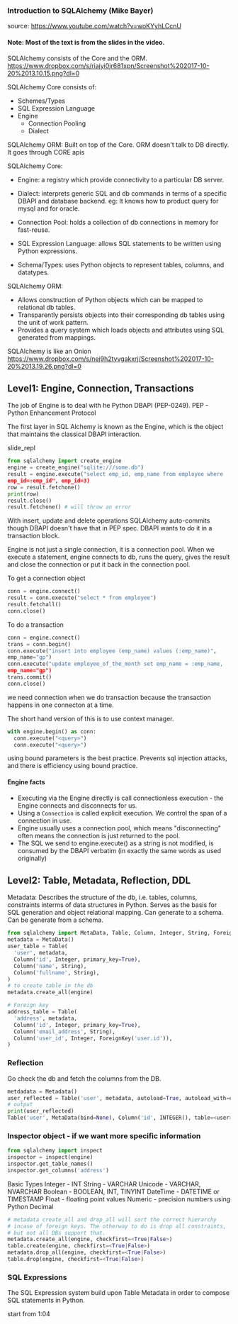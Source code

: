 ### Introduction to SQLAlchemy (Mike Bayer)
source: https://www.youtube.com/watch?v=woKYyhLCcnU

#### Note: Most of the text is from the slides in the video.

SQLAlchemy consists of the Core and the ORM.
https://www.dropbox.com/s/riajyi0jr681xpn/Screenshot%202017-10-20%2013.10.15.png?dl=0

SQLAlchemy Core consists of:
* Schemes/Types
* SQL Expression Language
* Engine
  * Connection Pooling
  * Dialect


SQLAlchemy ORM:
  Built on top of the Core. ORM doesn't talk to DB directly. It goes
  through CORE apis


SQLAlchemy Core:
* Engine: a registry which provide connectivity to a particular DB
  server.

* Dialect: interprets generic SQL and db commands in terms of a specific
  DBAPI and database backend.
  eg: It knows how to product query for mysql and for oracle.

* Connection Pool: holds a collection of db connections in memory for
  fast-reuse.

* SQL Expression Language: allows SQL statements to be written using
  Python expressions.

* Schema/Types: uses Python objects to represent tables, columns, and
  datatypes.


SQLAlchemy ORM:
* Allows construction of Python objects which can be mapped to
  relational db tables.
* Transparently persists objects into their corresponding db tables
  using the unit of work pattern.
* Provides a query system which loads objects and attributes using SQL
  generated from mappings.

SQLAlchemy is like an Onion
  https://www.dropbox.com/s/nej9h2tyvgakxrj/Screenshot%202017-10-20%2013.19.26.png?dl=0



## Level1: Engine, Connection, Transactions

The job of Engine is to deal with he Python DBAPI (PEP-0249).
PEP - Python Enhancement Protocol

The first layer in SQL Alchemy is known as the Engine, which is the
object that maintains the classical DBAPI interaction.

slide_repl

```python
from sqlalchemy import create_engine
engine = create_engine("sqlite:///some.db")
result = engine.execute("select emp_id, emp_name from employee where
emp_id=:emp_id", emp_id=3)
row = result.fetchone()
print(row)
result.close()
result.fetchone() # will throw an error
```

With insert, update and delete operations SQLAlchemy auto-commits though
DBAPI doesn't have that in PEP spec. DBAPI wants to do it in a
transaction block.

Engine is not just a single connection, it is a connection pool. When we
execute a statement, engine connects to db, runs the query, gives the
result and close the connection or put it back in the connection pool.

To get a connection object
```python
conn = engine.connect()
result = conn.execute("select * from employee")
result.fetchall()
conn.close()
```

To do a transaction
```python
conn = engine.connect()
trans = conn.begin()
conn.execute("insert into employee (emp_name) values (:emp_name)",
emp_name="gp")
conn.execute("update employee_of_the_month set emp_name = :emp_name,
emp_name="gp")
trans.commit()
conn.close()
```
we need connection when we do transaction because the transaction
happens in one connecton at a time.

The short hand version of this is to use context manager.
```python
with engine.begin() as conn:
  conn.execute("<query>")
  conn.execute("<query>")
```

using bound parameters is the best practice. Prevents sql injection
attacks, and there is efficiency using bound practice.

#### Engine facts
* Executing via the Engine directly is call connectionless execution -
  the Engine connects and disconnects for us.
* Using a `Connection` is called explicit execution. We control the span
  of a connection in use.
* Engine usually uses a connection pool, which means "disconnecting"
  often means the connection is just returned to the pool.
* The SQL we send to engine.execute() as a string is not modified, is
  consumed by the DBAPI verbatim (in exactly the same words as used
  originally)

## Level2: Table, Metadata, Reflection, DDL
Metadata: Describes the structure of the db, i.e. tables, columns,
constraints interms of data structures in Python.
  Serves as the basis for SQL generation and object relational mapping.
  Can generate to a schema.
  Can be generate from a schema.

```python
from sqlalchemy import MetaData, Table, Column, Integer, String, ForeignKey
metadata = MetaData()
user_table = Table(
  'user', metadata,
  Column('id', Integer, primary_key=True),
  Column('name', String),
  Column('fullname', String),
)
# to create table in the db
metadata.create_all(engine)

# Foreign key
address_table = Table(
  'address', metadata,
  Column('id', Integer, primary_key=True),
  Column('email_address', String),
  Column('user_id', Integer, ForeignKey('user.id')),
)
```

### Reflection
Go check the db and fetch the columns from the DB.
```python
metdadata = Metadata()
user_reflected = Table('user', metadata, autoload=True, autoload_with=engine)
# output
print(user_reflected)
Table('user', MetaData(bind=None), Column('id', INTEGER(), table=<user>, primary_key=True, nullable=False), Column('name', VARCHAR(), table=<user>), Column('fullname', VARCHAR(), table=<user>), schema=None)
```

### Inspector object - if we want more specific information
```python
from sqlalchemy import inspect
inspector = inspect(engine)
inspector.get_table_names()
inspector.get_columns('address')
```

Basic Types
Integer - INT
String - VARCHAR
Unicode - VARCHAR, NVARCHAR
Boolean - BOOLEAN, INT, TINYINT
DateTime - DATETIME or TIMESTAMP
Float - floating point values
Numeric - precision numbers using Python Decimal

```python
# metadata create_all and drop_all will sort the correct hierarchy
# incase of foreign keys. The otherway to do is drop all constraints,
# but not all DBs support that.
metadata.create_all(engine, checkfirst=<True|False>)
table.create(engine, checkfirst=<True|False>)
metadata.drop_all(engine, checkfirst=<True|False>)
table.drop(engine, checkfirst=<True|False>)
```

### SQL Expressions
The SQL Expression system build upon Table Metadata in order to compose
SQL statements in Python.

start from 1:04
